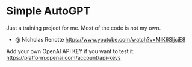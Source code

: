 # Simple AutoGPT

Just a training project for me. Most of the code is not my own.

* @ Nicholas Renotte https://www.youtube.com/watch?v=MlK6SIjcjE8

Add your own OpenAI API KEY if you want to test it: https://platform.openai.com/account/api-keys
